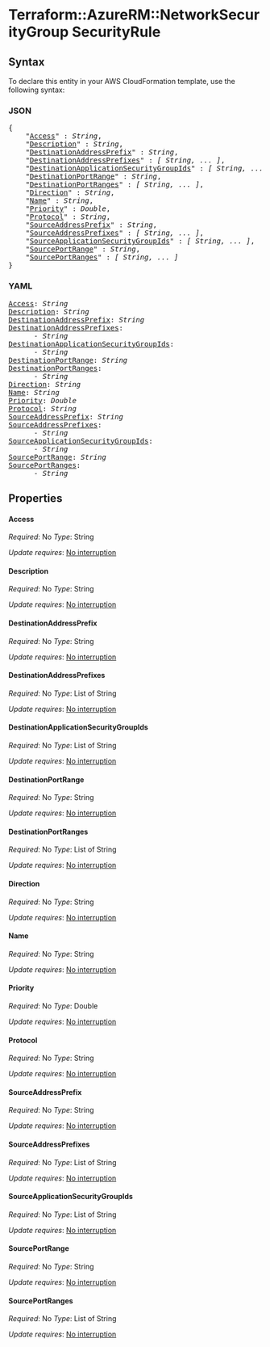 # Terraform::AzureRM::NetworkSecurityGroup SecurityRule

## Syntax

To declare this entity in your AWS CloudFormation template, use the following syntax:

### JSON

<pre>
{
    "<a href="#access" title="Access">Access</a>" : <i>String</i>,
    "<a href="#description" title="Description">Description</a>" : <i>String</i>,
    "<a href="#destinationaddressprefix" title="DestinationAddressPrefix">DestinationAddressPrefix</a>" : <i>String</i>,
    "<a href="#destinationaddressprefixes" title="DestinationAddressPrefixes">DestinationAddressPrefixes</a>" : <i>[ String, ... ]</i>,
    "<a href="#destinationapplicationsecuritygroupids" title="DestinationApplicationSecurityGroupIds">DestinationApplicationSecurityGroupIds</a>" : <i>[ String, ... ]</i>,
    "<a href="#destinationportrange" title="DestinationPortRange">DestinationPortRange</a>" : <i>String</i>,
    "<a href="#destinationportranges" title="DestinationPortRanges">DestinationPortRanges</a>" : <i>[ String, ... ]</i>,
    "<a href="#direction" title="Direction">Direction</a>" : <i>String</i>,
    "<a href="#name" title="Name">Name</a>" : <i>String</i>,
    "<a href="#priority" title="Priority">Priority</a>" : <i>Double</i>,
    "<a href="#protocol" title="Protocol">Protocol</a>" : <i>String</i>,
    "<a href="#sourceaddressprefix" title="SourceAddressPrefix">SourceAddressPrefix</a>" : <i>String</i>,
    "<a href="#sourceaddressprefixes" title="SourceAddressPrefixes">SourceAddressPrefixes</a>" : <i>[ String, ... ]</i>,
    "<a href="#sourceapplicationsecuritygroupids" title="SourceApplicationSecurityGroupIds">SourceApplicationSecurityGroupIds</a>" : <i>[ String, ... ]</i>,
    "<a href="#sourceportrange" title="SourcePortRange">SourcePortRange</a>" : <i>String</i>,
    "<a href="#sourceportranges" title="SourcePortRanges">SourcePortRanges</a>" : <i>[ String, ... ]</i>
}
</pre>

### YAML

<pre>
<a href="#access" title="Access">Access</a>: <i>String</i>
<a href="#description" title="Description">Description</a>: <i>String</i>
<a href="#destinationaddressprefix" title="DestinationAddressPrefix">DestinationAddressPrefix</a>: <i>String</i>
<a href="#destinationaddressprefixes" title="DestinationAddressPrefixes">DestinationAddressPrefixes</a>: <i>
      - String</i>
<a href="#destinationapplicationsecuritygroupids" title="DestinationApplicationSecurityGroupIds">DestinationApplicationSecurityGroupIds</a>: <i>
      - String</i>
<a href="#destinationportrange" title="DestinationPortRange">DestinationPortRange</a>: <i>String</i>
<a href="#destinationportranges" title="DestinationPortRanges">DestinationPortRanges</a>: <i>
      - String</i>
<a href="#direction" title="Direction">Direction</a>: <i>String</i>
<a href="#name" title="Name">Name</a>: <i>String</i>
<a href="#priority" title="Priority">Priority</a>: <i>Double</i>
<a href="#protocol" title="Protocol">Protocol</a>: <i>String</i>
<a href="#sourceaddressprefix" title="SourceAddressPrefix">SourceAddressPrefix</a>: <i>String</i>
<a href="#sourceaddressprefixes" title="SourceAddressPrefixes">SourceAddressPrefixes</a>: <i>
      - String</i>
<a href="#sourceapplicationsecuritygroupids" title="SourceApplicationSecurityGroupIds">SourceApplicationSecurityGroupIds</a>: <i>
      - String</i>
<a href="#sourceportrange" title="SourcePortRange">SourcePortRange</a>: <i>String</i>
<a href="#sourceportranges" title="SourcePortRanges">SourcePortRanges</a>: <i>
      - String</i>
</pre>

## Properties

#### Access

_Required_: No
_Type_: String

_Update requires_: [No interruption](https://docs.aws.amazon.com/AWSCloudFormation/latest/UserGuide/using-cfn-updating-stacks-update-behaviors.html#update-no-interrupt)

#### Description

_Required_: No
_Type_: String

_Update requires_: [No interruption](https://docs.aws.amazon.com/AWSCloudFormation/latest/UserGuide/using-cfn-updating-stacks-update-behaviors.html#update-no-interrupt)

#### DestinationAddressPrefix

_Required_: No
_Type_: String

_Update requires_: [No interruption](https://docs.aws.amazon.com/AWSCloudFormation/latest/UserGuide/using-cfn-updating-stacks-update-behaviors.html#update-no-interrupt)

#### DestinationAddressPrefixes

_Required_: No
_Type_: List of String

_Update requires_: [No interruption](https://docs.aws.amazon.com/AWSCloudFormation/latest/UserGuide/using-cfn-updating-stacks-update-behaviors.html#update-no-interrupt)

#### DestinationApplicationSecurityGroupIds

_Required_: No
_Type_: List of String

_Update requires_: [No interruption](https://docs.aws.amazon.com/AWSCloudFormation/latest/UserGuide/using-cfn-updating-stacks-update-behaviors.html#update-no-interrupt)

#### DestinationPortRange

_Required_: No
_Type_: String

_Update requires_: [No interruption](https://docs.aws.amazon.com/AWSCloudFormation/latest/UserGuide/using-cfn-updating-stacks-update-behaviors.html#update-no-interrupt)

#### DestinationPortRanges

_Required_: No
_Type_: List of String

_Update requires_: [No interruption](https://docs.aws.amazon.com/AWSCloudFormation/latest/UserGuide/using-cfn-updating-stacks-update-behaviors.html#update-no-interrupt)

#### Direction

_Required_: No
_Type_: String

_Update requires_: [No interruption](https://docs.aws.amazon.com/AWSCloudFormation/latest/UserGuide/using-cfn-updating-stacks-update-behaviors.html#update-no-interrupt)

#### Name

_Required_: No
_Type_: String

_Update requires_: [No interruption](https://docs.aws.amazon.com/AWSCloudFormation/latest/UserGuide/using-cfn-updating-stacks-update-behaviors.html#update-no-interrupt)

#### Priority

_Required_: No
_Type_: Double

_Update requires_: [No interruption](https://docs.aws.amazon.com/AWSCloudFormation/latest/UserGuide/using-cfn-updating-stacks-update-behaviors.html#update-no-interrupt)

#### Protocol

_Required_: No
_Type_: String

_Update requires_: [No interruption](https://docs.aws.amazon.com/AWSCloudFormation/latest/UserGuide/using-cfn-updating-stacks-update-behaviors.html#update-no-interrupt)

#### SourceAddressPrefix

_Required_: No
_Type_: String

_Update requires_: [No interruption](https://docs.aws.amazon.com/AWSCloudFormation/latest/UserGuide/using-cfn-updating-stacks-update-behaviors.html#update-no-interrupt)

#### SourceAddressPrefixes

_Required_: No
_Type_: List of String

_Update requires_: [No interruption](https://docs.aws.amazon.com/AWSCloudFormation/latest/UserGuide/using-cfn-updating-stacks-update-behaviors.html#update-no-interrupt)

#### SourceApplicationSecurityGroupIds

_Required_: No
_Type_: List of String

_Update requires_: [No interruption](https://docs.aws.amazon.com/AWSCloudFormation/latest/UserGuide/using-cfn-updating-stacks-update-behaviors.html#update-no-interrupt)

#### SourcePortRange

_Required_: No
_Type_: String

_Update requires_: [No interruption](https://docs.aws.amazon.com/AWSCloudFormation/latest/UserGuide/using-cfn-updating-stacks-update-behaviors.html#update-no-interrupt)

#### SourcePortRanges

_Required_: No
_Type_: List of String

_Update requires_: [No interruption](https://docs.aws.amazon.com/AWSCloudFormation/latest/UserGuide/using-cfn-updating-stacks-update-behaviors.html#update-no-interrupt)

